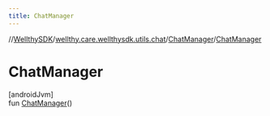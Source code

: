 ```yaml
---
title: ChatManager
---
```

//[WellthySDK](../../../index.html)/[wellthy.care.wellthysdk.utils.chat](../index.html)/[ChatManager](index.html)/[ChatManager](-chat-manager.html)



# ChatManager



[androidJvm]\
fun [ChatManager](-chat-manager.html)()




